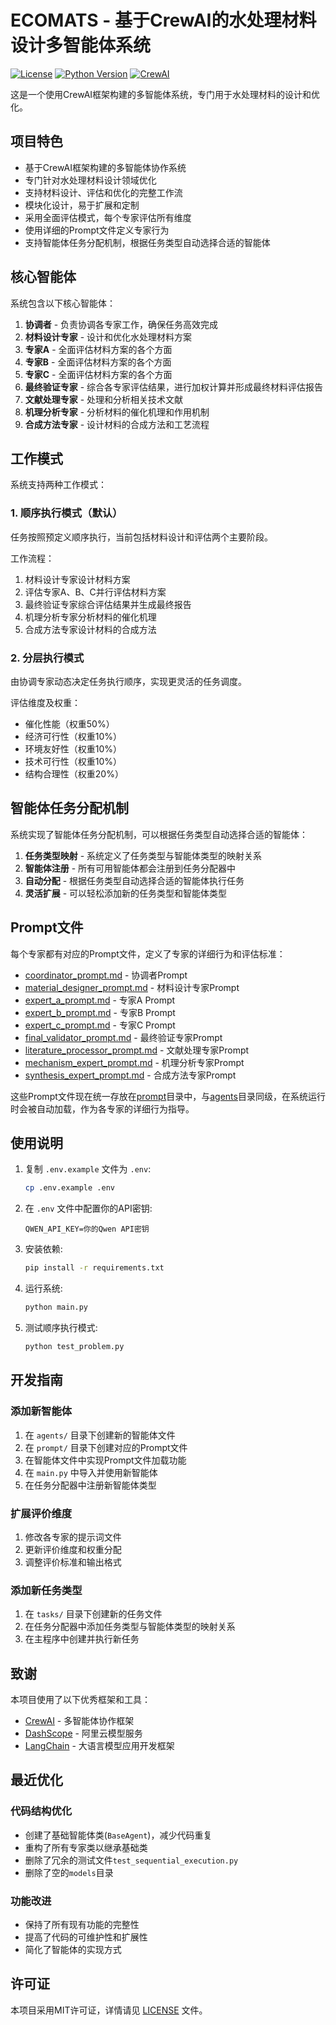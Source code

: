 # ECOMATS - 基于CrewAI的水处理材料设计多智能体系统

[![License](https://img.shields.io/badge/license-MIT-blue.svg)](LICENSE)
[![Python Version](https://img.shields.io/badge/python-3.10%2B-blue)](#)
[![CrewAI](https://img.shields.io/badge/CrewAI-Powered-green)](#)

这是一个使用CrewAI框架构建的多智能体系统，专门用于水处理材料的设计和优化。

## 项目特色

- 基于CrewAI框架构建的多智能体协作系统
- 专门针对水处理材料设计领域优化
- 支持材料设计、评估和优化的完整工作流
- 模块化设计，易于扩展和定制
- 采用全面评估模式，每个专家评估所有维度
- 使用详细的Prompt文件定义专家行为
- 支持智能体任务分配机制，根据任务类型自动选择合适的智能体

## 核心智能体

系统包含以下核心智能体：

1. **协调者** - 负责协调各专家工作，确保任务高效完成
2. **材料设计专家** - 设计和优化水处理材料方案
3. **专家A** - 全面评估材料方案的各个方面
4. **专家B** - 全面评估材料方案的各个方面
5. **专家C** - 全面评估材料方案的各个方面
6. **最终验证专家** - 综合各专家评估结果，进行加权计算并形成最终材料评估报告
7. **文献处理专家** - 处理和分析相关技术文献
8. **机理分析专家** - 分析材料的催化机理和作用机制
9. **合成方法专家** - 设计材料的合成方法和工艺流程

## 工作模式

系统支持两种工作模式：

### 1. 顺序执行模式（默认）
任务按照预定义顺序执行，当前包括材料设计和评估两个主要阶段。

工作流程：
1. 材料设计专家设计材料方案
2. 评估专家A、B、C并行评估材料方案
3. 最终验证专家综合评估结果并生成最终报告
4. 机理分析专家分析材料的催化机理
5. 合成方法专家设计材料的合成方法

### 2. 分层执行模式
由协调专家动态决定任务执行顺序，实现更灵活的任务调度。

评估维度及权重：
- 催化性能（权重50%）
- 经济可行性（权重10%）
- 环境友好性（权重10%）
- 技术可行性（权重10%）
- 结构合理性（权重20%）

## 智能体任务分配机制

系统实现了智能体任务分配机制，可以根据任务类型自动选择合适的智能体：

1. **任务类型映射** - 系统定义了任务类型与智能体类型的映射关系
2. **智能体注册** - 所有可用智能体都会注册到任务分配器中
3. **自动分配** - 根据任务类型自动选择合适的智能体执行任务
4. **灵活扩展** - 可以轻松添加新的任务类型和智能体类型

## Prompt文件

每个专家都有对应的Prompt文件，定义了专家的详细行为和评估标准：
- [coordinator_prompt.md](file:///home/axlhuang/crewai_ecomats/prompt/coordinator_prompt.md) - 协调者Prompt
- [material_designer_prompt.md](file:///home/axlhuang/crewai_ecomats/prompt/material_designer_prompt.md) - 材料设计专家Prompt
- [expert_a_prompt.md](file:///home/axlhuang/crewai_ecomats/prompt/expert_a_prompt.md) - 专家A Prompt
- [expert_b_prompt.md](file:///home/axlhuang/crewai_ecomats/prompt/expert_b_prompt.md) - 专家B Prompt
- [expert_c_prompt.md](file:///home/axlhuang/crewai_ecomats/prompt/expert_c_prompt.md) - 专家C Prompt
- [final_validator_prompt.md](file:///home/axlhuang/crewai_ecomats/prompt/final_validator_prompt.md) - 最终验证专家Prompt
- [literature_processor_prompt.md](file:///home/axlhuang/crewai_ecomats/prompt/literature_processor_prompt.md) - 文献处理专家Prompt
- [mechanism_expert_prompt.md](file:///home/axlhuang/crewai_ecomats/prompt/mechanism_expert_prompt.md) - 机理分析专家Prompt
- [synthesis_expert_prompt.md](file:///home/axlhuang/crewai_ecomats/prompt/synthesis_expert_prompt.md) - 合成方法专家Prompt

这些Prompt文件现在统一存放在[prompt](file:///home/axlhuang/crewai_ecomats/prompt)目录中，与[agents](file:///home/axlhuang/crewai_ecomats/agents)目录同级，在系统运行时会被自动加载，作为各专家的详细行为指导。

## 使用说明

1. 复制 `.env.example` 文件为 `.env`:
   ```bash
   cp .env.example .env
   ```

2. 在 `.env` 文件中配置你的API密钥:
   ```env
   QWEN_API_KEY=你的Qwen API密钥
   ```

3. 安装依赖:
   ```bash
   pip install -r requirements.txt
   ```

4. 运行系统:
   ```bash
   python main.py
   ```

5. 测试顺序执行模式:
   ```bash
   python test_problem.py
   ```

## 开发指南

### 添加新智能体

1. 在 `agents/` 目录下创建新的智能体文件
2. 在 `prompt/` 目录下创建对应的Prompt文件
3. 在智能体文件中实现Prompt文件加载功能
4. 在 `main.py` 中导入并使用新智能体
5. 在任务分配器中注册新智能体类型

### 扩展评价维度

1. 修改各专家的提示词文件
2. 更新评价维度和权重分配
3. 调整评价标准和输出格式

### 添加新任务类型

1. 在 `tasks/` 目录下创建新的任务文件
2. 在任务分配器中添加任务类型与智能体类型的映射关系
3. 在主程序中创建并执行新任务

## 致谢

本项目使用了以下优秀框架和工具：

- [CrewAI](https://www.crewai.com/) - 多智能体协作框架
- [DashScope](https://dashscope.aliyuncs.com/) - 阿里云模型服务
- [LangChain](https://www.langchain.com/) - 大语言模型应用开发框架

## 最近优化

### 代码结构优化
- 创建了基础智能体类(`BaseAgent`)，减少代码重复
- 重构了所有专家类以继承基础类
- 删除了冗余的测试文件`test_sequential_execution.py`
- 删除了空的`models`目录

### 功能改进
- 保持了所有现有功能的完整性
- 提高了代码的可维护性和扩展性
- 简化了智能体的实现方式

## 许可证

本项目采用MIT许可证，详情请见 [LICENSE](LICENSE) 文件。
